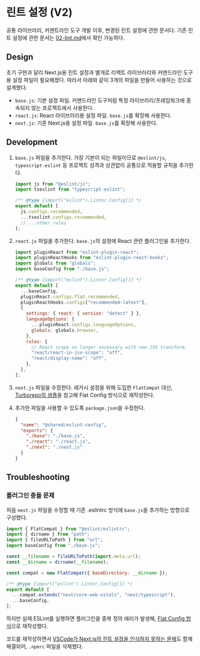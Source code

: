 # 린트 설정 (V2)

공통 라이브러리, 커맨트라인 도구 개발 이후, 변경된 린트 설정에 관한 문서다. 기존 린트 설정에 관한 문서는 [02-lint.md](./02-lint.md)에서 확인 가능하다.

## Design

초기 구현과 달리 Next.js용 린트 설정과 별개로 리액트 라이브러리와 커맨드라인 도구용 설정 파일이 필요해졌다. 따라서 아래와 같이 3개의 파일을 만들어 사용하는 것으로 설계했다.

- `base.js`: 기본 설정 파일. 커맨드라인 도구처럼 특정 라이브러리/프레임워크에 종속되지 않는 프로젝트에서 사용한다.
- `react.js`: React 라이브러리용 설정 파일. `base.js`를 확장해 사용한다.
- `next.js`: 기존 Next.js용 설정 파일. `base.js`를 확장해 사용한다.

## Development

1. `base.js` 파일을 추가한다. 가장 기본이 되는 파일이므로 `@eslint/js`, `typescript-eslint` 등 프로젝트 성격과 상관없이 공통으로 적용할 규칙을 추가한다.

   ```js
   import js from "@eslint/js";
   import tseslint from "typescript-eslint";

   /** @type {import("eslint").Linter.Config[]} */
   export default [
     js.configs.recommended,
     ...tseslint.configs.recommended,
     // ...other rules
   ];
   ```

2. `react.js` 파일을 추가한다. `base.js`의 설정에 React 관련 플러그인을 추가한다.

   ```js
   import pluginReact from "eslint-plugin-react";
   import pluginReactHooks from "eslint-plugin-react-hooks";
   import globals from "globals";
   import baseConfig from "./base.js";

   /** @type {import("eslint").Linter.Config[]} */
   export default [
     ...baseConfig,
     pluginReact.configs.flat.recommended,
     pluginReactHooks.configs["recommended-latest"],
     {
       settings: { react: { version: "detect" } },
       languageOptions: {
         ...pluginReact.configs.languageOptions,
         globals: globals.browser,
       },
       rules: {
         // React scope no longer necessary with new JSX transform.
         "react/react-in-jsx-scope": "off",
         "react/display-name": "off",
       },
     },
   ];
   ```

3. `next.js` 파일을 수정한다. 레거시 설정을 위해 도입한 `FlatCompat` 대신, [Turborepo의 샘플](https://github.com/vercel/turborepo/blob/main/examples/basic/packages/eslint-config/next.js)을 참고해 Flat Config 방식으로 재작성한다.

4. 추가한 파일을 사용할 수 있도록 `package.json`을 수정한다.

   ```json
   {
     "name": "@shared/eslint-config",
     "exports": {
       "./base": "./base.js",
       "./react": "./react.js",
       "./next": "./next.js"
     }
   }
   ```

## Troubleshooting

### 플러그인 충돌 문제

처음 `next.js` 파일을 수정할 때 기존 .eslintrc 방식에 `base.js`을 추가하는 방향으로 구성했다.

```js
import { FlatCompat } from "@eslint/eslintrc";
import { dirname } from "path";
import { fileURLToPath } from "url";
import baseConfig from "./base.js";

const __filename = fileURLToPath(import.meta.url);
const __dirname = dirname(__filename);

const compat = new FlatCompat({ baseDirectory: __dirname });

/** @type {import("eslint").Linter.Config[]} */
export default [
  ...compat.extends("next/core-web-vitals", "next/typescript"),
  ...baseConfig,
];
```

하지만 실제 ESLint를 실행하면 플러그인을 중복 정의 에러가 발생해, [Flat Config 방식](../../../packages/eslint-config/next.js)으로 재작성했다.

코드를 재작성하면서 [VSCode가 Next.js의 린트 설정을 인식하지 못하는 문제](./02-lint.md#vscode가-nextjs의-린트-설정을-인식하지-못하는-문제)도 함께 해결되어, `.npmrc` 파일을 삭제했다.
